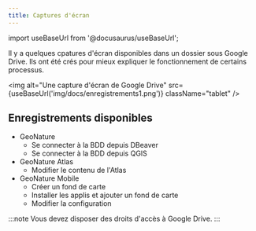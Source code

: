```yaml
---
title: Captures d'écran
---
```

import useBaseUrl from '@docusaurus/useBaseUrl';

Il y a quelques cpatures d'écran disponibles dans un dossier sous Google Drive. Ils ont été crés pour mieux expliquer le fonctionnement de certains processus.

<img alt="Une capture d'écran de Google Drive" src={useBaseUrl('img/docs/enregistrements1.png')} className="tablet" />

## Enregistrements disponibles

* GeoNature
  * Se connecter à la BDD depuis DBeaver
  * Se connecter à la BDD depuis QGIS
* GeoNature Atlas
  * Modifier le contenu de l'Atlas
* GeoNature Mobile
  * Créer un fond de carte
  * Installer les applis et ajouter un fond de carte
  * Modifier la configuration

:::note
Vous devez disposer des droits d'accès à Google Drive.
:::
